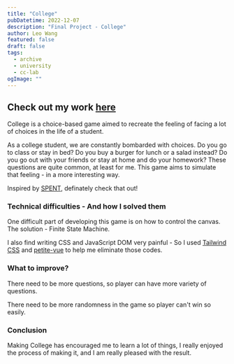```yaml
---
title: "College"
pubDatetime: 2022-12-07
description: "Final Project - College"
author: Leo Wang
featured: false
draft: false
tags:
  - archive
  - university
  - cc-lab
ogImage: ""
---
```


## Check out my work [here](https://imprankster.github.io/cclab-final/)

College is a choice-based game aimed to recreate the feeling of facing a lot of choices in the life of a student.

As a college student, we are constantly bombarded with choices. Do you go to class or stay in bed? Do you buy a burger for lunch or a salad instead? Do you go out with your friends or stay at home and do your homework? These questions are quite common, at least for me.
This game aims to simulate that feeling - in a more interesting way.

Inspired by [SPENT](https://www.playspent.org/), definately check that out!

### Technical difficulties - And how I solved them

One difficult part of developing this game is on how to control the canvas. The solution - Finite State Machine.

I also find writing CSS and JavaScript DOM very painful - So I used [Tailwind CSS](https://tailwindcss.com) and [petite-vue](https://github.com/vuejs/petite-vue#comparison-with-standard-vue) to help me eliminate those codes.

### What to improve?

There need to be more questions, so player can have more variety of questions.

There need to be more randomness in the game so player can't win so easily.

### Conclusion

Making College has encouraged me to learn a lot of things, I really enjoyed the process of making it, and I am really pleased with the result.
